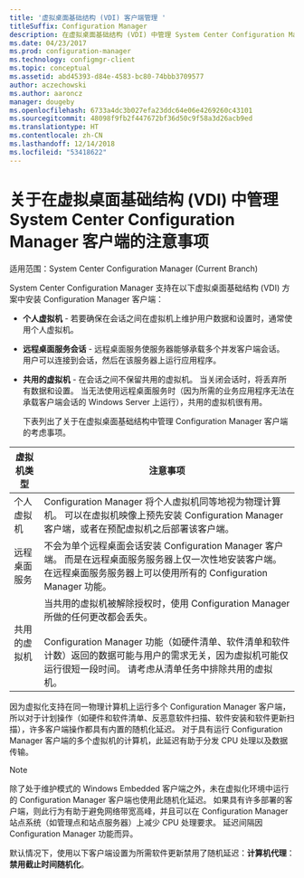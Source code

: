 ```yaml
---
title: '虚拟桌面基础结构 (VDI) 客户端管理 '
titleSuffix: Configuration Manager
description: 在虚拟桌面基础结构 (VDI) 中管理 System Center Configuration Manager 客户端。
ms.date: 04/23/2017
ms.prod: configuration-manager
ms.technology: configmgr-client
ms.topic: conceptual
ms.assetid: abd45393-d84e-4583-bc80-74bbb3709577
author: aczechowski
ms.author: aaroncz
manager: dougeby
ms.openlocfilehash: 6733a4dc3b027efa23ddc64e06e4269260c43101
ms.sourcegitcommit: 48098f9fb2f447672bf36d50c9f58a3d26acb9ed
ms.translationtype: HT
ms.contentlocale: zh-CN
ms.lasthandoff: 12/14/2018
ms.locfileid: "53418622"
---
```

# <a name="considerations-for-managing-system-center-configuration-manager-clients--in-a-virtual-desktop-infrastructure-vdi"></a>关于在虚拟桌面基础结构 (VDI) 中管理 System Center Configuration Manager 客户端的注意事项

适用范围：System Center Configuration Manager (Current Branch)

System Center Configuration Manager 支持在以下虚拟桌面基础结构 (VDI) 方案中安装 Configuration Manager 客户端：  

- **个人虚拟机** - 若要确保在会话之间在虚拟机上维护用户数据和设置时，通常使用个人虚拟机。  

- **远程桌面服务会话** - 远程桌面服务使服务器能够承载多个并发客户端会话。 用户可以连接到会话，然后在该服务器上运行应用程序。  

- **共用的虚拟机** - 在会话之间不保留共用的虚拟机。 当关闭会话时，将丢弃所有数据和设置。 当无法使用远程桌面服务时（因为所需的业务应用程序无法在承载客户端会话的 Windows Server 上运行），共用的虚拟机很有用。  

  下表列出了关于在虚拟桌面基础结构中管理 Configuration Manager 客户端的考虑事项。  

|虚拟机类型|注意事项|  
|--------------------------|--------------------|  
|个人虚拟机|Configuration Manager 将个人虚拟机同等地视为物理计算机。 可以在虚拟机映像上预先安装 Configuration Manager 客户端，或者在预配虚拟机之后部署该客户端。|  
|远程桌面服务|不会为单个远程桌面会话安装 Configuration Manager 客户端。 而是在远程桌面服务服务器上仅一次性地安装客户端。 在远程桌面服务服务器上可以使用所有的 Configuration Manager 功能。|  
|共用的虚拟机|当共用的虚拟机被解除授权时，使用 Configuration Manager 所做的任何更改都会丢失。<br /><br /> Configuration Manager 功能（如硬件清单、软件清单和软件计数）返回的数据可能与用户的需求无关，因为虚拟机可能仅运行很短一段时间。 请考虑从清单任务中排除共用的虚拟机。|  

 因为虚拟化支持在同一物理计算机上运行多个 Configuration Manager 客户端，所以对于计划操作（如硬件和软件清单、反恶意软件扫描、软件安装和软件更新扫描），许多客户端操作都具有内置的随机化延迟。 对于具有运行 Configuration Manager 客户端的多个虚拟机的计算机，此延迟有助于分发 CPU 处理以及数据传输。  

> [!NOTE]  
>  除了处于维护模式的 Windows Embedded 客户端之外，未在虚拟化环境中运行的 Configuration Manager 客户端也使用此随机化延迟。 如果具有许多部署的客户端，则此行为有助于避免网络带宽高峰，并且可以在 Configuration Manager 站点系统（如管理点和站点服务器）上减少 CPU 处理要求。 延迟间隔因 Configuration Manager 功能而异。  
>   
>  默认情况下，使用以下客户端设置为所需软件更新禁用了随机延迟：**计算机代理**：**禁用截止时间随机化**。
